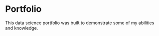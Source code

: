 # Portfolio
This data science portfolio was built to demonstrate some of my abilities and knowledge. 
